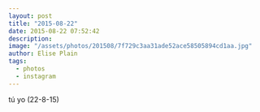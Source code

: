 ```yaml
---
layout: post
title: "2015-08-22"
date: 2015-08-22 07:52:42
description: 
image: "/assets/photos/201508/7f729c3aa31ade52ace58505894cd1aa.jpg"
author: Elise Plain
tags: 
  - photos
  - instagram
---
```


tú yo (22-8-15)
<p></p>
